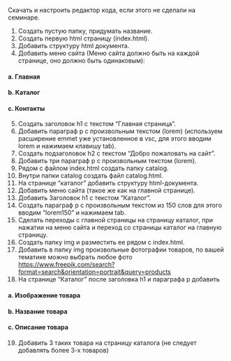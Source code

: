 Скачать и настроить редактор кода, если этого не сделали на семинаре.

1. Создать пустую папку, придумать название.
1. Создать первую html страницу (index.html).
1. Добавить структуру html документа.
1. Добавить меню сайта (Меню сайта должно быть на каждой странице, оно должно быть одинаковым):

#### a. Главная

#### b. Каталог

#### c. Контакты

5. Создать заголовок h1 с текстом “Главная страница”.
1. Добавить параграф p с произвольным текстом (lorem) (используем расширение emmet уже установленное в vsc, для этого вводим lorem и нажимаем клавишу tab).
1. Создать подзаголовок h2 с текстом “Добро пожаловать на сайт”.
1. Добавить три параграф p с произвольным текстом (lorem).
1. Рядом с файлом index.html создать папку catalog.
1. Внутри папки catalog создать файл catalog.html.
1. На странице “каталог” добавить структуру html-документа.
1. Добавить меню сайта (такое же как на главной странице).
1. Добавить Заголовок h1 с текстом “Каталог”.
1. Создать параграф p с произвольным текстом из 150 слов для этого вводим “lorem150” и нажимаем tab.
1. Сделать переходы с главной страницы на страницу каталог, при нажатии на меню сайта и переход со страницы каталог на главную страницу.
1. Создать папку img и разместить ее рядом с index.html.
1. Добавить в папку img произвольные фотографии товаров, по вашей тематике можно выбрать любое фото https://www.freepik.com/search?format=search&orientation=portrait&query=products
1. На странице “Каталог” после заголовка h1 и параграфа p добавить

#### a. Изображение товара

#### b. Название товара

#### c. Описание товара

19. Добавить 3 таких товара на страницу каталога (не следует добавлять более 3-х товаров)
